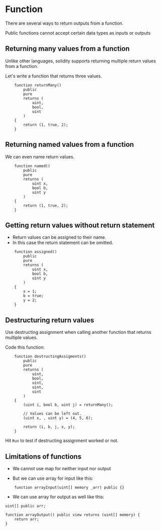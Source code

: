 # Function

There are several ways to return outputs from a function.

Public functions cannot accept certain data types as inputs or outputs

## Returning many values from a function

Unlike other languages, solidity supports returning multiple return values from a function.

Let's write a function that returns three values.

```
    function returnMany()
        public
        pure
        returns (
            uint,
            bool,
            uint
        )
    {
        return (1, true, 2);
    }
```

## Returning named values from a function

We can even name return values.

```
    function named()
        public
        pure
        returns (
            uint x,
            bool b,
            uint y
        )
    {
        return (1, true, 2);
    }
```

## Getting return values without return statement

- Return values can be assigned to their name.
- In this case the return statement can be omitted.

```
    function assigned()
        public
        pure
        returns (
            uint x,
            bool b,
            uint y
        )
    {
        x = 1;
        b = true;
        y = 2;
    }
```

## Destructuring return values

Use destructing assignment when calling another function that returns multiple values.

Code this function:

```
    function destructingAssigments()
        public
        pure
        returns (
            uint,
            bool,
            uint,
            uint,
            uint
        )
    {
        (uint i, bool b, uint j) = returnMany();

        // Values can be left out.
        (uint x, , uint y) = (4, 5, 6);

        return (i, b, j, x, y);
    }
```

Hit `Run` to test if destructing assignment worked or not.

## Limitations of functions

- We cannot use map for neither input nor output

- But we can use array for input like this:

```
    function arrayInput(uint[] memory _arr) public {}
```

- We can use array for output as well like this:

```
uint[] public arr;

function arrayOutput() public view returns (uint[] memory) {
    return arr;
}
```
